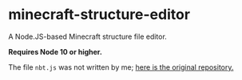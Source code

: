 # minecraft-structure-editor
A Node.JS-based Minecraft structure file editor.

**Requires Node 10 or higher.**

The file `nbt.js` was not written by me; [here is the original repository.](https://github.com/sjmulder/nbt-js)
